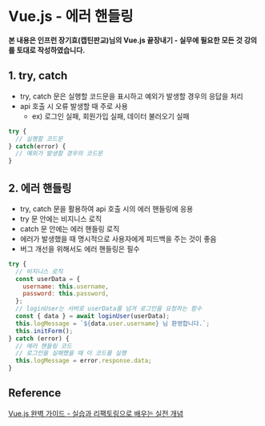 # Vue.js - 에러 핸들링

**본 내용은 인프런 장기효(캡틴판교)님의 Vue.js 끝장내기 - 실무에 필요한 모든 것 강의를 토대로 작성하였습니다.**



## 1. try, catch

* try, catch 문은 실행할 코드문을 표시하고 예외가 발생할 경우의 응답을 처리
* api 호출 시 오류 발생할 때 주로 사용
  * ex) 로그인 실패, 회원가입 실패, 데이터 불러오기 실패

```JavaScript
try {
  // 실행할 코드문
} catch(error) {
  // 예외가 발생할 경우의 코드문
}
```



## 2. 에러 핸들링

* try, catch 문을 활용하여 api 호출 시의 에러 핸들링에 응용
* try 문 안에는 비지니스 로직
* catch 문 안에는 에러 핸들링 로직
* 에러가 발생했을 때 명시적으로 사용자에게 피드백을 주는 것이 좋음
* 버그 개선을 위해서도 에러 핸들링은 필수

```JavaScript
try {
  // 비지니스 로직
  const userData = {
    username: this.username,
    password: this.password,
  };
  // loginUser는 서버로 userData를 넘겨 로그인을 요청하는 함수
  const { data } = await loginUser(userData);
  this.logMessage = `${data.user.username} 님 환영합니다.`;
  this.initForm();
} catch (error) {
  // 에러 핸들링 코드
  // 로그인을 실패했을 때 이 코드를 실행
  this.logMessage = error.response.data;
}
```





## Reference

[Vue.js 완벽 가이드 - 실습과 리팩토링으로 배우는 실전 개념](https://www.inflearn.com/course/vue-js-%EB%81%9D%EB%82%B4%EA%B8%B0-%EC%BA%A1%ED%8B%B4%ED%8C%90%EA%B5%90/dashboard)

